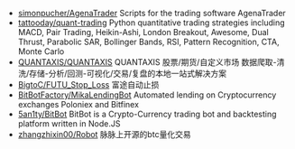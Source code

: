 - [simonpucher/AgenaTrader](https://github.com/simonpucher/AgenaTrader) Scripts for the trading software AgenaTrader
- [tattooday/quant-trading](https://github.com/tattooday/quant-trading) Python quantitative trading strategies including MACD, Pair Trading, Heikin-Ashi, London Breakout, Awesome, Dual Thrust, Parabolic SAR, Bollinger Bands, RSI, Pattern Recognition, CTA, Monte Carlo
- [QUANTAXIS/QUANTAXIS](https://github.com/QUANTAXIS/QUANTAXIS) QUANTAXIS 股票/期货/自定义市场 数据爬取-清洗/存储-分析/回测-可视化/交易/复盘的本地一站式解决方案
- [BigtoC/FUTU_Stop_Loss](https://github.com/BigtoC/FUTU_Stop_Loss) 富途自动止损
- [BitBotFactory/MikaLendingBot](https://github.com/BitBotFactory/MikaLendingBot) Automated lending on Cryptocurrency exchanges Poloniex and Bitfinex
- [5an1ty/BitBot](https://github.com/5an1ty/BitBot) BitBot is a Crypto-Currency trading bot and backtesting platform written in Node.JS
- [zhangzhixin00/Robot](https://github.com/zhangzhixin00/Robot) 脉脉上开源的btc量化交易
 